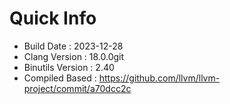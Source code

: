# Quick Info
* Build Date : 2023-12-28
* Clang Version : 18.0.0git
* Binutils Version : 2.40
* Compiled Based : https://github.com/llvm/llvm-project/commit/a70dcc2c
